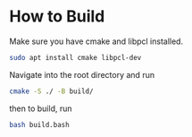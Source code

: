 # How to Build

Make sure you have cmake and libpcl installed.

```bash
sudo apt install cmake libpcl-dev
```
Navigate into the root directory and run
```bash
cmake -S ./ -B build/
```
then to build, run
```bash
bash build.bash
```

